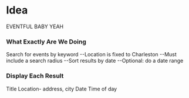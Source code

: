 # Idea
EVENTFUL BABY YEAH

### What Exactly Are We Doing

Search for events by keyword
  --Location is fixed to Charleston
  --Must include a search radius
  --Sort results by date
  --Optional: do a date range

### Display Each Result

Title
Location- address, city
Date
Time of day

